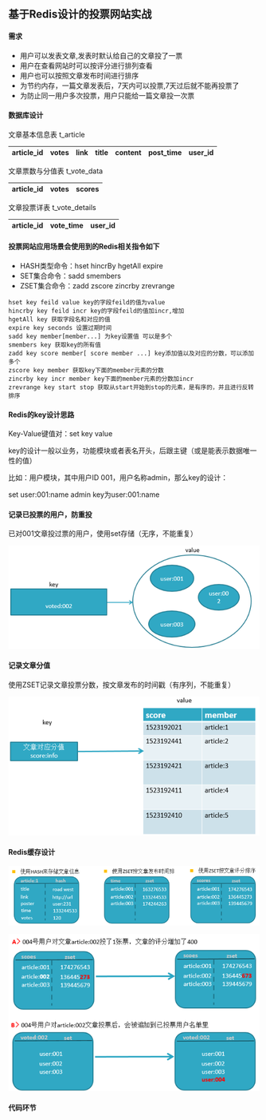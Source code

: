 ## 基于Redis设计的投票网站实战

#### 需求

* 用户可以发表文章,发表时默认给自己的文章投了一票
* 用户在查看网站时可以按评分进行排列查看
* 用户也可以按照文章发布时间进行排序
* 为节约内存，一篇文章发表后，7天内可以投票,7天过后就不能再投票了
* 为防止同一用户多次投票，用户只能给一篇文章投一次票

#### 数据库设计

文章基本信息表 t\_article

| article\_id | votes | link | title | content | post\_time | user\_id |
| :--- | :--- | :--- | :--- | :--- | :--- | :--- |


文章票数与分值表 t\_vote\_data

| article\_id | votes | scores |
| :--- | :--- | :--- |


文章投票详表 t\_vote\_details

| article\_id | vote\_time | user\_id |
| :--- | :--- | :--- |


#### 投票网站应用场景会使用到的Redis相关指令如下

* HASH类型命令：hset  hincrBy  hgetAll   expire
* SET集合命令：sadd  smembers
* ZSET集合命令：zadd   zscore  zincrby  zrevrange

```
hset key feild value key的字段feild的值为value
hincrby key feild incr key的字段feild的值加incr,增加
hgetAll key 获取字段名和对应的值
expire key seconds 设置过期时间 
sadd key member[member...] 为key设置值 可以是多个
smembers key 获取key的所有值
zadd key score member[ score member ...] key添加值以及对应的分数，可以添加多个
zscore key member 获取key下面的member元素的分数
zincrby key incr member key下面的member元素的分数加incr
zrevrange key start stop 获取从start开始到stop的元素，是有序的，并且进行反转排序
```

#### Redis的key设计思路

Key-Value键值对：set key value

key的设计一般以业务，功能模块或者表名开头，后跟主键（或是能表示数据唯一性的值）

比如：用户模块，其中用户ID 001，用户名称admin，那么key的设计：

set user:001:name admin key为user:001:name

#### 记录已投票的用户，防重投

已对001文章投过票的用户，使用set存储（无序，不能重复）

![](/assets/jksadksadk89932.png)

#### 记录文章分值

使用ZSET记录文章投票分数，按文章发布的时间戳（有序列，不能重复）

![](/assets/489jfkaj.png)

#### Redis缓存设计

![](/assets/9808asjidjak.png)

![](/assets/1321209asdopqwe.png)

#### 代码环节




